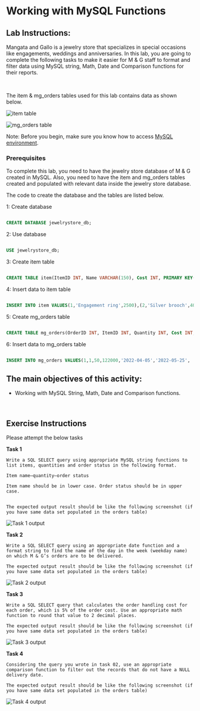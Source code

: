 # Working with MySQL Functions 

 
## Lab Instructions: 

  
Mangata and Gallo is a jewelry store that specializes in special occasions like engagements, weddings and anniversaries. In this lab, you are going to complete the following tasks to make it easier for M & G staff to format and filter data using MySQL string, Math, Date and Comparison functions for their reports.   

  

<br>  

  

The item & mg_orders tables used for this lab contains data as shown below.   

  

![item table](images/M3L1I10item.PNG)  

![mg_orders table](images/M3L1I10mg_orders.PNG) 

  

Note: Before you begin, make sure you know how to access [MySQL environment](https://www.coursera.org/learn/database-structures-and-management-with-mysql/supplement/BSZK6/how-to-access-mysql-environment). 

     
###  Prerequisites   

  
To complete this lab, you need to have the jewelry store database of M & G created in MySQL. Also, you need to have the item and mg_orders tables created and populated with relevant data inside the jewelry store database.   

The code to create the database and the tables are listed below.   


1: Create database  


```SQL  

CREATE DATABASE jewelrystore_db; 


```  

2: Use database  

```SQL  

USE jewelrystore_db;  

```  

3: Create item table  

```SQL  

CREATE TABLE item(ItemID INT, Name VARCHAR(150), Cost INT, PRIMARY KEY(ItemID)); 

```  

4: Insert data to item table 

```SQL  

INSERT INTO item VALUES(1,'Engagement ring',2500),(2,'Silver brooch',400),(3,'Earrings',350),(4,'Luxury watch',1250),(5,'Golden bracelet',800), (6,'Gemstone',1500); 

```    

5: Create mg_orders table 

```SQL  

CREATE TABLE mg_orders(OrderID INT, ItemID INT, Quantity INT, Cost INT, OrderDate DATE, DeliveryDate DATE, OrderStatus VARCHAR(50), PRIMARY KEY(OrderID));  

``` 

6: Insert data to mg_orders table 

```SQL  

INSERT INTO mg_orders VALUES(1,1,50,122000,'2022-04-05','2022-05-25', 'Delivered'),(2,2,75,28000,'2022-03-08',NULL, 'In progress'), (3,3,80,25000,'2022-05-19','2022-06-08', 'Delivered'), (4,4,45,100000,'2022-01-10',NULL, 'In progress'),(5,5,70,56000,'2022-05-19',NULL, 'In progress'),(6,6,60,90000,'2022-06-10','2022-06-18', 'Delivered'); 

``` 

## The main objectives of this activity:     

* Working with MySQL String, Math, Date and Comparison functions. 

<br>    



## Exercise Instructions 

Please attempt the below tasks  

**Task 1**  

    Write a SQL SELECT query using appropriate MySQL string functions to list items, quantities and order status in the following format. 

    Item name–quantity–order status   

    Item name should be in lower case. Order status should be in upper case. 


    The expected output result should be like the following screenshot (if you have same data set populated in the orders table)
![Task 1 output](images/M3L1I10task1output.PNG)  


**Task 2**   

    Write a SQL SELECT query using an appropriate date function and a format string to find the name of the day in the week (weekday name) on which M & G’s orders are to be delivered.  

    The expected output result should be like the following screenshot (if you have same data set populated in the orders table) 
![Task 2 output](images/M3L1I10task2output.PNG)   

  
**Task 3**    

    Write a SQL SELECT query that calculates the order handling cost for each order, which is 5% of the order cost. Use an appropriate math function to round that value to 2 decimal places.  

    The expected output result should be like the following screenshot (if you have same data set populated in the orders table) 
![Task 3 output](images/M3L1I10task3output.PNG)  


**Task 4**  

    Considering the query you wrote in task 02, use an appropriate comparison function to filter out the records that do not have a NULL delivery date.  

    The expected output result should be like the following screenshot (if you have same data set populated in the orders table) 
![Task 4 output](images/M3L1I10task4output.PNG)  

  

